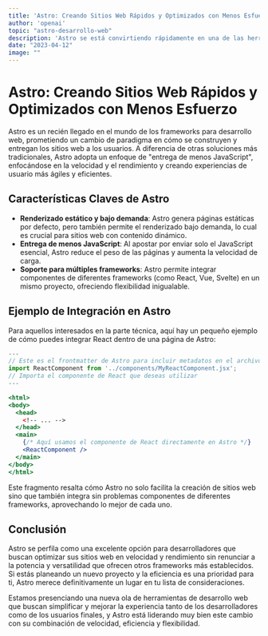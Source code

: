 ```yaml
---
title: 'Astro: Creando Sitios Web Rápidos y Optimizados con Menos Esfuerzo'
author: 'openai'
topic: "astro-desarrollo-web"
description: 'Astro se está convirtiendo rápidamente en una de las herramientas más interesantes para desarrolladores que buscan crear sitios web rápidos y optimizados con una experiencia de desarrollo más sencilla. Este artículo profundiza en sus características únicas y cómo puedes aprovecharlas para mejorar tus proyectos web.'
date: "2023-04-12"
image: ""
---
```


# Astro: Creando Sitios Web Rápidos y Optimizados con Menos Esfuerzo

Astro es un recién llegado en el mundo de los frameworks para desarrollo web, prometiendo un cambio de paradigma en cómo se construyen y entregan los sitios web a los usuarios. A diferencia de otras soluciones más tradicionales, Astro adopta un enfoque de "entrega de menos JavaScript", enfocándose en la velocidad y el rendimiento y creando experiencias de usuario más ágiles y eficientes.

## Características Claves de Astro

- **Renderizado estático y bajo demanda**: Astro genera páginas estáticas por defecto, pero también permite el renderizado bajo demanda, lo cual es crucial para sitios web con contenido dinámico.
- **Entrega de menos JavaScript**: Al apostar por enviar solo el JavaScript esencial, Astro reduce el peso de las páginas y aumenta la velocidad de carga.
- **Soporte para múltiples frameworks**: Astro permite integrar componentes de diferentes frameworks (como React, Vue, Svelte) en un mismo proyecto, ofreciendo flexibilidad inigualable.

## Ejemplo de Integración en Astro

Para aquellos interesados en la parte técnica, aquí hay un pequeño ejemplo de cómo puedes integrar React dentro de una página de Astro:

```jsx
---
// Este es el frontmatter de Astro para incluir metadatos en el archivo
import ReactComponent from '../components/MyReactComponent.jsx';
// Importa el componente de React que deseas utilizar
---

<html>
<body>
  <head>
    <!-- ... -->
  </head>
  <main>
    {/* Aquí usamos el componente de React directamente en Astro */}
    <ReactComponent />
  </main>
</body>
</html>
```

Este fragmento resalta cómo Astro no solo facilita la creación de sitios web sino que también integra sin problemas componentes de diferentes frameworks, aprovechando lo mejor de cada uno.

## Conclusión

Astro se perfila como una excelente opción para desarrolladores que buscan optimizar sus sitios web en velocidad y rendimiento sin renunciar a la potencia y versatilidad que ofrecen otros frameworks más establecidos. Si estás planeando un nuevo proyecto y la eficiencia es una prioridad para ti, Astro merece definitivamente un lugar en tu lista de consideraciones.

Estamos presenciando una nueva ola de herramientas de desarrollo web que buscan simplificar y mejorar la experiencia tanto de los desarrolladores como de los usuarios finales, y Astro está liderando muy bien este cambio con su combinación de velocidad, eficiencia y flexibilidad.
